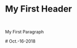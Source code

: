 <!DOCTYPE html>
<html>
<body>
  <h1>My First Header</h1>
    <br>
  <p>My First Paragraph</p>
  </body>
  </html>
# Oct.-16-2018
